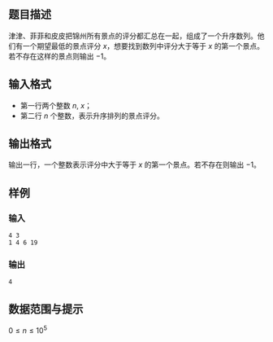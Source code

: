 ## 题目描述
津津、菲菲和皮皮把锦州所有景点的评分都汇总在一起，组成了一个升序数列。他们有一个期望最低的景点评分 $x$，想要找到数列中评分大于等于 $x$ 的第一个景点。若不存在这样的景点则输出 $-1$。

## 输入格式
- 第一行两个整数 $n$, $x$；
- 第二行 $n$ 个整数，表示升序排列的景点评分。

## 输出格式
输出一行，一个整数表示评分中大于等于 $x$ 的第一个景点。若不存在则输出 $-1$。

## 样例

### 输入
```
4 3
1 4 6 19
```

### 输出
```
4
```

## 数据范围与提示
$0 \le n \le 10^5$
